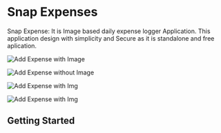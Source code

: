 # Snap Expenses 
Snap Expense: It is Image based daily expense logger Application.
This application design with simplicity and Secure as it is standalone and free aplication. 

![Add Expense with Image](https://github.com/team-singhavinash/snapexpense/blob/hotfix/singharyan015-patch-1/doc/screen-addrecord-with-img.png)

![Add Expense without Image](https://github.com/team-singhavinash/snapexpense/blob/hotfix/singharyan015-patch-1/doc/screen-addrecord-without-img.png)

![Add Expense with Img](https://github.com/team-singhavinash/snapexpense/blob/hotfix/singharyan015-patch-1/doc/screen-addrecord-with-img.png)

![Add Expense with Img](https://github.com/team-singhavinash/snapexpense/blob/hotfix/singharyan015-patch-1/doc/screen-addrecord-with-img.png)


## Getting Started




